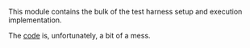 This module contains the bulk of the test harness setup and execution
implementation.

The [code][] is, unfortunately, a bit of a mess.

  [code]: packages/test-harness/lib/harness.js
